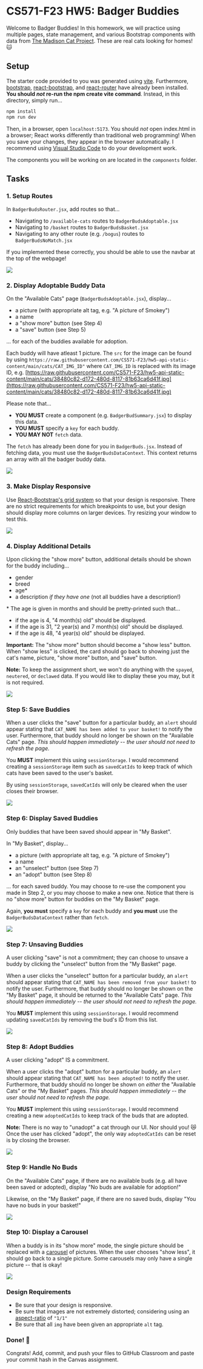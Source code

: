 # CS571-F23 HW5: Badger Buddies

Welcome to Badger Buddies! In this homework, we will practice using multiple pages, state management, and various Bootstrap components with data from [The Madison Cat Project](https://www.madisoncatproject.org/). These are real cats looking for homes! 🐱

## Setup

The starter code provided to you was generated using [vite](https://vitejs.dev/guide/). Furthermore, [bootstrap](https://www.npmjs.com/package/bootstrap), [react-bootstrap](https://www.npmjs.com/package/react-bootstrap), and [react-router](https://www.npmjs.com/package/react-router) have already been installed. **You should *not* re-run the  npm create vite command**. Instead, in this directory, simply run...

```bash
npm install
npm run dev
```

Then, in a browser, open `localhost:5173`. You should *not* open index.html in a browser; React works differently than traditional web programming! When you save your changes, they appear in the browser automatically. I recommend using [Visual Studio Code](https://code.visualstudio.com/) to do your development work.

The components you will be working on are located in the `components` folder.

## Tasks

### 1. Setup Routes

In `BadgerBudsRouter.jsx`, add routes so that...
 - Navigating to `/available-cats` routes to `BadgerBudsAdoptable.jsx`
 - Navigating to `/basket` routes to `BadgerBudsBasket.jsx`
 - Navigating to any other route (e.g. `/bogus`) routes to `BadgerBudsNoMatch.jsx`

If you implemented these correctly, you should be able to use the navbar at the top of the webpage!

![](_figures/step1.png)

### 2. Display Adoptable Buddy Data

On the "Available Cats" page (`BadgerBudsAdoptable.jsx`), display...

 - a picture (with appropriate alt tag, e.g. "A picture of Smokey")
 - a name
 - a "show more" button (see Step 4)
 - a "save" button (see Step 5)

... for each of the buddies available for adoption.

Each buddy will have atleast 1 picture. The `src` for the image can be found by using `https://raw.githubusercontent.com/CS571-F23/hw5-api-static-content/main/cats/CAT_IMG_ID"` where `CAT_IMG_ID` is replaced with its image ID, e.g. [https://raw.githubusercontent.com/CS571-F23/hw5-api-static-content/main/cats/38480c82-d172-480d-8117-81b63ca6d41f.jpg](https://raw.githubusercontent.com/CS571-F23/hw5-api-static-content/main/cats/38480c82-d172-480d-8117-81b63ca6d41f.jpg)

Please note that...

 - **YOU MUST** create a component (e.g. `BadgerBudSummary.jsx`) to display this data.
 - **YOU MUST** specify a `key` for each buddy.
 - **YOU MAY NOT** `fetch` data.

The `fetch` has already been done for you in `BadgerBuds.jsx`. Instead of fetching data, you must use the `BadgerBudsDataContext`. This context returns an array with all the badger buddy data.

![](_figures/step2.png)

### 3. Make Display Responsive

Use [React-Bootstrap's grid system](https://react-bootstrap.github.io/layout/grid/) so that your design is responsive. There are no strict requirements for which breakpoints to use, but your design should display more columns on larger devices. Try resizing your window to test this.

![](_figures/step3.png)

### 4. Display Additional Details

Upon clicking the "show more" button, additional details should be shown for the buddy including...

 - gender
 - breed
 - age\*
 - a description *if they have one* (not all buddies have a description!)

\* The age is given in months and should be pretty-printed such that...
   - if the age is 4, "4 month(s) old" should be displayed.
   - if the age is 31, "2 year(s) and 7 month(s) old" should be displayed.
   - if the age is 48, "4 year(s) old" should be displayed.

**Important:** The "show more" button should become a "show less" button. When "show less" is clicked, the card should go back to showing just the cat's name, picture, "show more" button, and "save" button.

**Note:** To keep the assignment short, we won't do anything with the `spayed`, `neutered`, or `declawed` data. If you would like to display these you may, but it is not required.

![](_figures/step4.png)

### Step 5: Save Buddies

When a user clicks the "save" button for a particular buddy, an `alert` should appear stating that `CAT_NAME has been added to your basket!` to notify the user. Furthermore, that buddy should no longer be shown on the "Available Cats" page. *This should happen immediately -- the user should not need to refresh the page.*

You **MUST** implement this using `sessionStorage`. I would recommend creating a `sessionStorage` item such as `savedCatIds` to keep track of which cats have been saved to the user's basket.

By using `sessionStorage`, `savedCatIds` will only be cleared when the user closes their browser.

![](_figures/step5.png)

### Step 6: Display Saved Buddies

Only buddies that have been saved should appear in "My Basket".

In "My Basket", display...

 - a picture (with appropriate alt tag, e.g. "A picture of Smokey")
 - a name
 - an "unselect" button (see Step 7)
 - an "adopt" button (see Step 8)

... for each saved buddy. You may choose to re-use the component you made in Step 2, or you may choose to make a new one. Notice that there is no "show more" button for buddies on the "My Basket" page.

Again, **you must** specify a `key` for each buddy and **you must** use the `BadgerBudsDataContext` rather than `fetch`.

![](_figures/step6.png)

### Step 7: Unsaving Buddies

A user clicking "save" is not a commitment; they can choose to unsave a buddy by clicking the "unselect" button from the "My Basket" page.

When a user clicks the "unselect" button for a particular buddy, an `alert` should appear stating that `CAT_NAME has been removed from your basket!` to notify the user. Furthermore, that buddy should no longer be shown on the "My Basket" page, it should be returned to the "Available Cats" page. *This should happen immediately -- the user should not need to refresh the page.*

You **MUST** implement this using `sessionStorage`. I would recommend updating `savedCatIds` by removing the bud's ID from this list.

![](_figures/step7.png)

### Step 8: Adopt Buddies

A user clicking "adopt" IS a commitment.

When a user clicks the "adopt" button for a particular buddy, an `alert` should appear stating that `CAT_NAME has been adopted!` to notify the user. Furthermore, that buddy should no longer be shown on *either* the "Available Cats" or the "My Basket" pages. *This should happen immediately -- the user should not need to refresh the page.*

You **MUST** implement this using `sessionStorage`. I would recommend creating a new  `adoptedCatIds`  to keep track of the buds that are adopted.

**Note:** There is no way to "unadopt" a cat through our UI. Nor should you! 😿 Once the user has clicked "adopt", the only way `adoptedCatIds` can be reset is by closing the browser.

![](_figures/step8.png)

### Step 9: Handle No Buds

On the "Available Cats" page, if there are no available buds (e.g. all have been saved or adopted), display "No buds are available for adoption!"

Likewise, on the "My Basket" page, if there are no saved buds, display "You have no buds in your basket!"

![](_figures/step9.png)

### Step 10: Display a Carousel

When a buddy is in its "show more" mode, the single picture should be replaced with a [carousel](https://react-bootstrap.netlify.app/docs/components/carousel/) of pictures. When the user chooses "show less", it should go back to a single picture. Some carousels may only have a single picture -- that is okay!

![](_figures/step10.png)

### Design Requirements

 - Be sure that your design is responsive.
 - Be sure that images are not extremely distorted; considering using an [aspect-ratio](https://developer.mozilla.org/en-US/docs/Web/CSS/aspect-ratio) of `"1/1"`
 - Be sure that all `img` have been given an appropriate `alt` tag.


### Done! 🥳

Congrats! Add, commit, and push your files to GitHub Classroom and paste your commit hash in the Canvas assignment.
